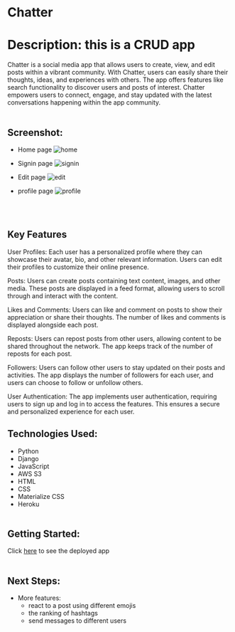 # **Chatter**

# Description: this is a CRUD app
Chatter is a social media app that allows users to create, view, and edit posts within a vibrant community. With Chatter, users can easily share their thoughts, ideas, and experiences with others. The app offers features like search functionality to discover users and posts of interest. Chatter empowers users to connect, engage, and stay updated with the latest conversations happening within the app community.
<br><br>

## Screenshot:
* Home page
![home](https://github.com/KZKS01/Chatter/assets/109245976/a822f613-5d92-4656-b0c4-4506f9f163c9)

* Signin page
![signin](https://user-images.githubusercontent.com/109245976/235284164-27ed3971-097a-489a-aaf6-5f274be9adcb.PNG)

* Edit page
![edit](https://user-images.githubusercontent.com/109245976/235284712-11f05bef-a83e-42e1-a945-0c849d4515e9.png)

* profile page
![profile](https://github.com/KZKS01/Chatter/assets/109245976/20909154-0459-4d10-b3b2-90f7a636027c)

<br><br>

## Key Features
User Profiles: Each user has a personalized profile where they can showcase their avatar, bio, and other relevant information. Users can edit their profiles to customize their online presence.

Posts: Users can create posts containing text content, images, and other media. These posts are displayed in a feed format, allowing users to scroll through and interact with the content.

Likes and Comments: Users can like and comment on posts to show their appreciation or share their thoughts. The number of likes and comments is displayed alongside each post.

Reposts: Users can repost posts from other users, allowing content to be shared throughout the network. The app keeps track of the number of reposts for each post.

Followers: Users can follow other users to stay updated on their posts and activities. The app displays the number of followers for each user, and users can choose to follow or unfollow others.

User Authentication: The app implements user authentication, requiring users to sign up and log in to access the features. This ensures a secure and personalized experience for each user.

## Technologies Used:
* Python
* Django
* JavaScript
* AWS S3
* HTML
* CSS
* Materialize CSS
* Heroku
<br><br>

## Getting Started: 
Click [here](https://chatter-k.herokuapp.com/) to see the deployed app
<br><br>

## Next Steps:
* More features: 
  * react to a post using different emojis
  * the ranking of hashtags
  * send messages to different users

   
